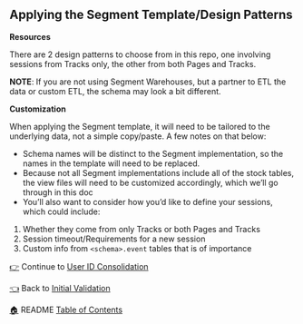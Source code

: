 ## Applying the Segment Template/Design Patterns

**Resources**

There are 2 design patterns to choose from in this repo, one involving sessions from Tracks only, the other from both Pages and Tracks.

**NOTE**: If you are not using Segment Warehouses, but a partner to ETL the data or custom ETL, the schema may look a bit different.

**Customization**

When applying the Segment template, it will need to be tailored to the underlying data, not a simple copy/paste. A few notes on that below:

* Schema names will be distinct to the Segment implementation, so the names in the template will need to be replaced.
* Because not all Segment implementations include all of the stock tables, the view files will need to be customized accordingly, which we’ll go through in this doc
* You’ll also want to consider how you’d like to define your sessions, which could include:
1. Whether they come from only Tracks or both Pages and Tracks
1. Session timeout/Requirements for a new session
1. Custom info from `<schema>.event` tables that is of importance

[:point_right:](_6_user_id_consolidation.md) Continue to [User ID Consolidation](_6_user_id_consolidation.md)

[:point_left:](_4_initial_validation.md) Back to [Initial Validation](_4_initial_validation.md)

[:house:](README.md) README [Table of Contents](README.md)
